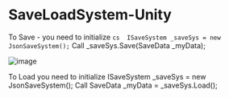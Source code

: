 # SaveLoadSystem-Unity
To Save - you need to initialize ```cs 
ISaveSystem _saveSys = new JsonSaveSystem();```
Call _saveSys.Save(SaveData _myData);

![image](https://user-images.githubusercontent.com/62687243/162177141-559ff905-a3b0-4e54-b151-abaf24115ece.png)


To Load you need to initialize ISaveSystem _saveSys = new JsonSaveSystem(); 
Call SaveData _myData = _saveSys.Load();
